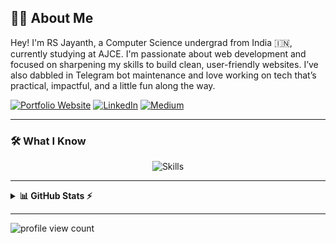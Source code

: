 ## 🙋‍♂️ About Me

Hey! I'm RS Jayanth, a Computer Science undergrad from India 🇮🇳, currently studying at AJCE. I'm passionate about web development and focused on sharpening my skills to build clean, user-friendly websites. I’ve also dabbled in Telegram bot maintenance and love working on tech that’s practical, impactful, and a little fun along the way.

[![Portfolio Website](https://img.shields.io/badge/Portfolio%20Website-rsjayanth.com-0A66C2?style=for-the-badge&logo=google-chrome&logoColor=white)](https://marvel.com/error404)
[![LinkedIn](https://img.shields.io/badge/LinkedIn-0A66C2?style=for-the-badge&logo=linkedin&logoColor=white)](https://www.linkedin.com/in/rsjayanth/)
[![Medium](https://img.shields.io/badge/Medium-12100E?style=for-the-badge&logo=medium&logoColor=white)](https://medium.com/@rsjaynth)

---

### 🛠️ What I Know

<p align="center">
  <img src="https://skillicons.dev/icons?i=html,css,javascript,c" alt="Skills" />
</p>

---

<details>
  <summary><b>📊 GitHub Stats ⚡</b></summary>
  <br/>
  <p align="center">
    <table>
      <tr>
        <td>
          <img src="https://github-readme-stats.vercel.app/api?username=rsjaynth&count_private=true&hide_border=true&show_icons=true&title_color=3ea6ff&text_color=c9d1d9&icon_color=90ee90&bg_color=0d1117" />
        </td>
        <td>
          <img src="https://github-readme-stats.vercel.app/api/top-langs/?username=rsjaynth&layout=compact&count_private=true&hide_border=true&title_color=3ea6ff&text_color=c9d1d9&bg_color=0d1117" />
        </td>
      </tr>
    </table>
  </p>
</details>

---


![profile view count](![](https://komarev.com/ghpvc/?rsjaynth&color=green))
